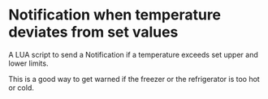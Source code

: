 # Notification when temperature deviates from set values
A LUA script to send a Notification if a temperature exceeds set upper and lower limits.

This is a good way to get warned if the freezer or the refrigerator is too hot or cold.

